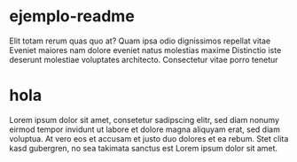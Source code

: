 # ejemplo-readme


Elit totam rerum quas quo at? Quam ipsa odio dignissimos repellat vitae Eveniet maiores nam dolore eveniet natus molestias maxime Distinctio iste deserunt molestiae voluptates architecto. Consectetur vitae porro tenetur


# hola


Lorem ipsum dolor sit amet, consetetur sadipscing elitr, sed diam nonumy eirmod tempor invidunt ut labore et dolore magna aliquyam erat, sed diam voluptua. At vero eos et accusam et justo duo dolores et ea rebum. Stet clita kasd gubergren, no sea takimata sanctus est Lorem ipsum dolor sit amet.

